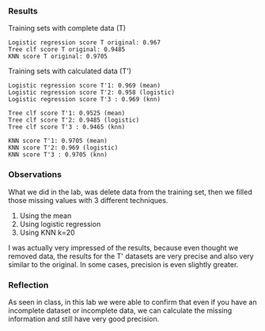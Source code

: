 ### Results

Training sets with complete data (T)

    Logistic regression score T original: 0.967
    Tree clf score T original: 0.9485
    KNN score T original: 0.9705


Training sets with calculated data (T')

    Logistic regression score T'1: 0.969 (mean)
    Logistic regression score T'2: 0.958 (logistic)
    Logistic regression score T'3 : 0.969 (knn)
    
    Tree clf score T'1: 0.9525 (mean)
    Tree clf score T'2: 0.9485 (logistic)
    Tree clf score T'3 : 0.9465 (knn)

    KNN score T'1: 0.9705 (mean)
    KNN score T'2: 0.969 (logistic)
    KNN score T'3 : 0.9705 (knn)


### Observations

What we did in the lab, was delete data from the training set, then we filled those missing values with 3 different techniques. 

1. Using the mean
1. Using logistic regression
1. Using KNN k=20

I was actually very impressed of the results, because even thought we removed data, the results for the T' datasets are very precise and also very similar to the original. In some cases, precision is even slightly greater.

### Reflection

As seen in class, in this lab we were able to confirm that even if you have an incomplete dataset or incomplete data, we can calculate the missing information and still have very good precision.
